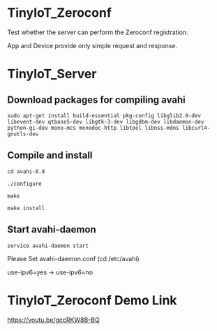 # TinyIoT_Zeroconf

  Test whether the server can perform the Zeroconf registration.
  
  App and Device provide only simple request and response.
  
# TinyIoT_Server

  ## Download packages for compiling avahi
  
  ```
  sudo apt-get install build-essential pkg-config libglib2.0-dev libevent-dev qtbase5-dev libgtk-3-dev libgdbm-dev libdaemon-dev python-gi-dev mono-mcs monodoc-http libtool libnss-mdns libcurl4-gnutls-dev
  ```
  
  
  ## Compile and install
  
  ```
  cd avahi-0.8
  ```
  
  
  ```
  ./configure
  ```
  
  
  ```
  make
  ```
  
  
  ```
  make install
  ```
  
  
  ## Start avahi-daemon
  ```
  service avahi-daemon start
  ```
  
  
  
  Please Set avahi-daemon.conf (cd /etc/avahi)
  
  use-ipv6=yes -> use-ipv6=no
 

# TinyIoT_Zeroconf Demo Link
  https://youtu.be/gccRKW8B-BQ
